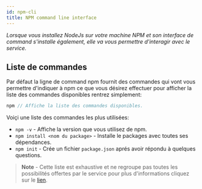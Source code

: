 ```yaml
---
id: npm-cli
title: NPM command line interface
---
```

*Lorsque vous installez NodeJs sur votre machine NPM et son interface de command s'installe également, elle va vous permettre d'interagir avec le service.*

## Liste de commandes
Par défaut la ligne de command npm fournit des commandes qui vont vous permettre d'indiquer à npm ce que vous désirez effectuer pour afficher la liste des commandes disponibles rentrez simplement:

```js
npm // Affiche la liste des commandes disponibles.
```

Voiçi une liste des commandes les plus utilisées:

* `npm -v` - Affiche la version que vous utilisez de npm.
* `npm install <nom du package>` - Installe le packages avec toutes ses dépendances.
* `npm init` - Crée un fichier `package.json` aprés avoir répondu à quelques questions.

> **Note** - Cette liste est exhaustive et ne regroupe pas toutes les possibilités offertes par le service pour plus d'informations cliquez sur le [lien](https://docs.npmjs.com/cli-documentation/).
